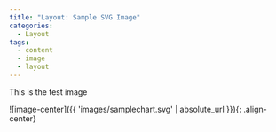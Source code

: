 ```yaml
---
title: "Layout: Sample SVG Image"
categories:
  - Layout
tags:
  - content
  - image
  - layout
---
```

This is the test image

![image-center]({{ 'images/samplechart.svg' | absolute_url }}){: .align-center}
